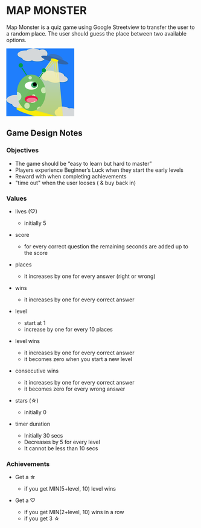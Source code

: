 # MAP MONSTER #

Map Monster is a quiz game using Google Streetview to transfer the user to a random place. The user should guess the place between two available options.

![Screenshot](GeoGame/Assets.xcassets/AppIcon.appiconset/Icon60%403x.png)

## Game Design Notes ##

### Objectives ###

* The game should be “easy to learn but hard to master"
* Players experience Beginner’s Luck when they start the early levels
* Reward with when completing achievements
* "time out" when the user looses ( & buy back in)

### Values ###

* lives (♡)
	* initially 5

* score
	* for every correct question the remaining seconds are added up to the score

* places
	* it increases by one for every answer (right or wrong)

* wins
	* it increases by one for every correct answer

* level
	* start at 1
	* increase by one for every 10 places

* level wins
	* it increases by one for every correct answer
	* it becomes zero when you start a new level

* consecutive wins
	* it increases by one for every correct answer
	* it becomes zero for every wrong answer

* stars (☆)
	* initially 0

* timer duration
    * Initially 30 secs
    * Decreases by 5 for every level
    * It cannot be less than 10 secs

### Achievements ###

* Get a ☆
	* if you get MIN(5+level, 10) level wins
	
* Get a ♡
	* if you get MIN(2+level, 10) wins in a row
	* if you get 3 ☆
